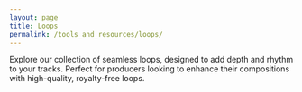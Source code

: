 ```yaml
---
layout: page
title: Loops
permalink: /tools_and_resources/loops/
---
```


Explore our collection of seamless loops, designed to add depth and rhythm to your tracks. Perfect for producers looking to enhance their compositions with high-quality, royalty-free loops.
